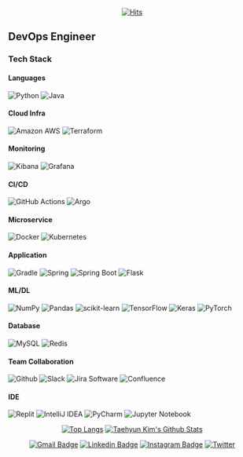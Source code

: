<div align=center>

[![Hits](https://hits.seeyoufarm.com/api/count/incr/badge.svg?url=https%3A%2F%2Fgithub.com%2Fk1m743hyun)](https://hits.seeyoufarm.com)

</div>


<div>

## DevOps Engineer

</div>

<div>

### Tech Stack

#### Languages
![Python](https://img.shields.io/badge/python-3670A0?style=for-the-badge&logo=python&logoColor=ffdd54)
![Java](https://img.shields.io/badge/java-%23ED8B00.svg?style=for-the-badge&logo=openjdk&logoColor=white)

#### Cloud Infra
![Amazon AWS](https://img.shields.io/static/v1?style=for-the-badge&message=Amazon+AWS&color=232F3E&logo=Amazon+AWS&logoColor=FFFFFF&label=)
![Terraform](https://img.shields.io/badge/Terraform-7B42BC.svg?style=for-the-badge&logo=Terraform&logoColor=white)

#### Monitoring
![Kibana](https://img.shields.io/badge/Kibana-005571.svg?style=for-the-badge&logo=Kibana&logoColor=white)
![Grafana](https://img.shields.io/badge/Grafana-F46800.svg?style=for-the-badge&logo=Grafana&logoColor=white)

#### CI/CD
![GitHub Actions](https://img.shields.io/badge/GitHub%20Actions-2088FF.svg?style=for-the-badge&logo=GitHub-Actions&logoColor=white)
![Argo](https://img.shields.io/static/v1?style=for-the-badge&message=Argo&color=EF7B4D&logo=Argo&logoColor=FFFFFF&label=)

#### Microservice
![Docker](https://img.shields.io/badge/Docker-2496ED.svg?style=for-the-badge&logo=Docker&logoColor=white)
![Kubernetes](https://img.shields.io/badge/Kubernetes-326CE5.svg?style=for-the-badge&logo=Kubernetes&logoColor=white)

#### Application
![Gradle](https://img.shields.io/badge/Gradle-02303A.svg?style=for-the-badge&logo=Gradle&logoColor=white)
![Spring](https://img.shields.io/badge/spring-%236DB33F.svg?style=for-the-badge&logo=spring&logoColor=white)
![Spring Boot](https://img.shields.io/badge/Spring%20Boot-6DB33F.svg?style=for-the-badge&logo=Spring-Boot&logoColor=white)
![Flask](https://img.shields.io/badge/flask-%23000.svg?style=for-the-badge&logo=flask&logoColor=white)

#### ML/DL
![NumPy](https://img.shields.io/badge/numpy-%23013243.svg?style=for-the-badge&logo=numpy&logoColor=white)
![Pandas](https://img.shields.io/badge/pandas-%23150458.svg?style=for-the-badge&logo=pandas&logoColor=white)
![scikit-learn](https://img.shields.io/badge/scikit--learn-%23F7931E.svg?style=for-the-badge&logo=scikit-learn&logoColor=white)
![TensorFlow](https://img.shields.io/badge/TensorFlow-%23FF6F00.svg?style=for-the-badge&logo=TensorFlow&logoColor=white)
![Keras](https://img.shields.io/badge/Keras-%23D00000.svg?style=for-the-badge&logo=Keras&logoColor=white)
![PyTorch](https://img.shields.io/badge/PyTorch-%23EE4C2C.svg?style=for-the-badge&logo=PyTorch&logoColor=white)

#### Database
![MySQL](https://img.shields.io/badge/MySQL-4479A1.svg?style=for-the-badge&logo=MySQL&logoColor=white)
![Redis](https://img.shields.io/badge/redis-%23DD0031.svg?style=for-the-badge&logo=redis&logoColor=white)

#### Team Collaboration
![Github](https://img.shields.io/badge/GitHub-181717.svg?style=for-the-badge&logo=GitHub&logoColor=white)
![Slack](https://img.shields.io/badge/Slack-4A154B.svg?style=for-the-badge&logo=Slack&logoColor=white)
![Jira Software](https://img.shields.io/badge/Jira%20Software-0052CC.svg?style=for-the-badge&logo=Jira-Software&logoColor=white)
![Confluence](https://img.shields.io/badge/Confluence-172B4D.svg?style=for-the-badge&logo=Confluence&logoColor=white)

#### IDE
![Replit](https://img.shields.io/badge/Replit-DD1200?style=for-the-badge&logo=Replit&logoColor=white)
![IntelliJ IDEA](https://img.shields.io/badge/IntelliJIDEA-000000.svg?style=for-the-badge&logo=intellij-idea&logoColor=white)
![PyCharm](https://img.shields.io/badge/pycharm-143?style=for-the-badge&logo=pycharm&logoColor=black&color=black&labelColor=green)
![Jupyter Notebook](https://img.shields.io/badge/jupyter-%23FA0F00.svg?style=for-the-badge&logo=jupyter&logoColor=white)

</div>


<div align=center>

[![Top Langs](https://github-readme-stats.vercel.app/api/top-langs/?username=k1m743hyun&langs_count=3)](https://github.com/anuraghazra/github-readme-stats)
[![Taehyun Kim's Github Stats](https://github-readme-stats.vercel.app/api?username=k1m743hyun&count_private=true&show_icons=true)](https://github.com/anuraghazra/github-readme-stats)

</div>


<div align=center>

[![Gmail Badge](https://img.shields.io/badge/-Gmail-d14836?style=flat-square&logo=Gmail&logoColor=white&link=mailto:k1m743hyun@gmail.com)](mailto:k1m743hyun@gmail.com)
[![Linkedin Badge](https://img.shields.io/badge/-LinkedIn-blue?style=flat-square&logo=Linkedin&logoColor=white&link=https://www.linkedin.com/in/k1m743hyun/)](https://www.linkedin.com/in/k1m743hyun/)
[![Instagram Badge](https://img.shields.io/badge/-Instagram-dd2a7b?style=flat-square&logo=instagram&logoColor=white&link=https://www.instagram.com/k1m743hyun/)](https://www.instagram.com/k1m743hyun/)
[![Twitter](https://img.shields.io/badge/Twitter-%231DA1F2.svg?style=for-the-badge&logo=Twitter&logoColor=white)](https://twitter.com/k1m743hyun)

</div>
